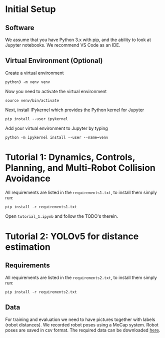 # Initial Setup

## Software

We assume that you have Python 3.x with pip, and the ability to look at Jupyter notebooks. We recommend VS Code as an IDE.

## Virtual Environment (Optional)
Create a virtual environment
```
python3 -m venv venv
```

Now you need to activate the virtual environment
```
source venv/bin/activate
```

Next, install IPykernel which provides the Python kernel for Jupyter
```
pip install --user ipykernel
```

Add your virtual environment to Jupyter by typing
```
python -m ipykernel install --user --name=venv
```

# Tutorial 1: Dynamics, Controls, Planning, and Multi-Robot Collision Avoidance

All requirements are listed in the `requirements1.txt`, to install them simply run:

```
pip install -r requirements1.txt
```

Open `tutorial_1.ipynb` and follow the TODO's therein. 

# Tutorial 2: YOLOv5 for distance estimation

## Requirements

All requirements are listed in the `requirements2.txt`, to install them simply run:
```
pip install -r requirements2.txt
```

## Data

For training and evaluation we need to have pictures together with labels (robot distances). 
We recorded robot poses using a MoCap system. Robot poses are saved in csv format.
The required data can be downloaded [here](https://tubcloud.tu-berlin.de/s/Tk78deGXrgX497y).




